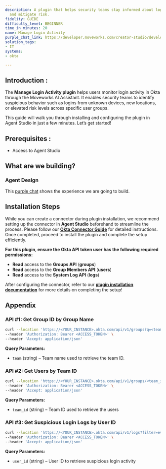 ```yaml
---
description: A plugin that helps security teams stay informed about login activity
  and mitigate risk.
fidelity: GUIDE
difficulty_level: BEGINNER
time_in_minutes: 20
name: Manage Login Activity
purple_chat_link: https://developer.moveworks.com/creator-studio/developer-tools/purple-chat/?conversation=%7B%22startTimestamp%22%3A%2211%3A43+AM%22%2C%22messages%22%3A%5B%7B%22role%22%3A%22user%22%2C%22parts%22%3A%5B%7B%22richText%22%3A%22Has+anyone+logged+in+from+a+region+where+we+don%27t+operate+as+a+company+in+the+last+week%3F%22%7D%5D%7D%2C%7B%22role%22%3A%22assistant%22%2C%22parts%22%3A%5B%7B%22reasoningSteps%22%3A%5B%7B%22status%22%3A%22success%22%2C%22richText%22%3A%22Queries+Okta+for+logins+from+regions+outside+company+operations+in+the+last+week.%22%7D%5D%7D%2C%7B%22richText%22%3A%22%3Cp%3EFound+logins+from+regions+not+covered+by+our+operations.+Here+are+the+details%3A%3C%2Fp%3E%22%7D%2C%7B%22richText%22%3A%22%3Cb%3E%3Cp%3ELogin+Detail+1%3C%2Fp%3E%3C%2Fb%3E%3Cbr%3E%3Cp%3E%3Cb%3EUser%3A+%3C%2Fb%3EJohn+Doe%3Cbr%3E%3Cb%3ERegion%3A+%3C%2Fb%3ESouth+America%3Cbr%3E%3Cb%3ETime%3A+%3C%2Fb%3E2023-03-21+10%3A00+AM%3Cbr%3E%3C%2Fp%3E%22%7D%2C%7B%22richText%22%3A%22%3Cb%3E%3Cp%3ELogin+Detail+2%3C%2Fp%3E%3C%2Fb%3E%3Cbr%3E%3Cp%3E%3Cb%3EUser%3A+%3C%2Fb%3EJane+Smith%3Cbr%3E%3Cb%3ERegion%3A+%3C%2Fb%3EAustralia%3Cbr%3E%3Cb%3ETime%3A+%3C%2Fb%3E2023-03-22+02%3A00+PM%3Cbr%3E%3C%2Fp%3E%22%7D%5D%7D%2C%7B%22role%22%3A%22assistant%22%2C%22parts%22%3A%5B%7B%22richText%22%3A%22%3Cp%3EWould+you+like+to+file+a+ticket+to+investigate+these+logins%3F%3C%2Fp%3E%22%7D%2C%7B%22buttons%22%3A%5B%7B%22style%22%3A%22filled%22%2C%22buttonText%22%3A%22File+Ticket%22%7D%2C%7B%22style%22%3A%22outlined%22%2C%22buttonText%22%3A%22Ignore%22%7D%5D%7D%5D%7D%5D%7D
solution_tags:
- IT
systems:
- okta

---
```

## **Introduction :**

The **Manage Login Activity plugin** helps users monitor login activity in Okta through the Moveworks AI Assistant. It enables security teams to identify suspicious behavior such as logins from unknown devices, new locations, or elevated risk levels across specific user groups.

This guide will walk you through installing and configuring the plugin in Agent Studio in just a few minutes. Let’s get started!

## **Prerequisites :**

- Access to Agent Studio

## **What are we building?**

### **Agent Design**

This [purple chat](https://developer.moveworks.com/creator-studio/developer-tools/purple-chat/?conversation=%7B%22startTimestamp%22%3A%2211%3A43+AM%22%2C%22messages%22%3A%5B%7B%22parts%22%3A%5B%7B%22richText%22%3A%22%3Cp%3EAny+suspicious+login+activity+recorded+recently%3F%3C%2Fp%3E%22%7D%5D%2C%22role%22%3A%22user%22%7D%2C%7B%22parts%22%3A%5B%7B%22reasoningSteps%22%3A%5B%7B%22richText%22%3A%22Searching+Okta+for+recent+high-risk+login+events.%22%2C%22status%22%3A%22success%22%7D%5D%7D%2C%7B%22richText%22%3A%22%3Cp%3EI+found+a+high-risk+login+event+for+%3Cstrong%3EAnderson+Perez%3C%2Fstrong%3E.%3C%2Fp%3E%5Cn%3Cul%3E%5Cn++%3Cli%3E%3Cstrong%3EIP+Address%3A%3C%2Fstrong%3E+203.0.113.1%3C%2Fli%3E%5Cn++%3Cli%3E%3Cstrong%3ELocation%3A%3C%2Fstrong%3E+Bogota%2C+Colombia%3C%2Fli%3E%5Cn++%3Cli%3E%3Cstrong%3EDevice%3A%3C%2Fstrong%3E+Chrome+on+Windows%3C%2Fli%3E%5Cn++%3Cli%3E%3Cstrong%3ETime%3A%3C%2Fstrong%3E+11+PM+UTC%3C%2Fli%3E%5Cn++%3Cli%3E%3Cstrong%3ERisk+Level%3A%3C%2Fstrong%3E+HIGH%3C%2Fli%3E%5Cn%3C%2Ful%3E%22%7D%2C%7B%22citations%22%3A%5B%7B%22citationTitle%22%3A%22Anderson+Perez%22%2C%22connectorName%22%3A%22okta%22%7D%5D%7D%5D%2C%22role%22%3A%22assistant%22%7D%5D%7D) shows the experience we are going to build.

## **Installation Steps**

While you can create a connector during plugin installation, we recommend setting up the connector in **Agent Studio** beforehand to streamline the process. Please follow our **[Okta Connector Guide](https://developer.moveworks.com/marketplace/package/?id=okta&hist=home%2Cbrws#how-to-implement)** for detailed instructions. Once completed, proceed to install the plugin and complete the setup efficiently.

**For this plugin, ensure the Okta API token user has the following required permissions:**

- **Read** access to the **Groups API** (**groups**)
- **Read** access to the **Group Members API** (**users**)
- **Read** access to the **System Log API** (**logs**)

After configuring the connector, refer to our [**plugin installation documentation**](https://help.moveworks.com/docs/ai-agent-marketplace-installation) for more details on completing the setup!

## **Appendix**

### **API #1: Get Group ID by Group Name**

```bash
curl --location 'https://<YOUR_INSTANCE>.okta.com/api/v1/groups?q=<team>' \
--header 'Authorization: Bearer <ACCESS_TOKEN>' \
--header 'Accept: application/json'
```

**Query Parameters:**

- `team` (string) – Team name used to retrieve the team ID.

### **API #2: Get Users by Team ID**

```bash
curl --location 'https://<YOUR_INSTANCE>.okta.com/api/v1/groups/<team_id>/users' \
--header 'Authorization: Bearer <ACCESS_TOKEN>' \
--header 'Accept: application/json'
```

**Query Parameters:**

- `team_id` (string) – Team ID used to retrieve the users

### **API #3: Get Suspicious Login Logs by User ID**

```bash
curl --location 'https://<YOUR_INSTANCE>.okta.com/api/v1/logs?filter=eventType%20eq%20%22user.session.start%22%20and%20outcome.result%20eq%20%22SUCCESS%22%20and%20actor.id%20eq%20%22<user_id>%22%20and%20debugContext.debugData.risk%20co%20%22level%3DMEDIUM%22&sortOrder=DESCENDING&limit=1' \
--header 'Authorization: Bearer <ACCESS_TOKEN>' \
--header 'Accept: application/json'
```

**Query Parameters:**

- `user_id` (string) – User ID to retrieve suspicious login activity

